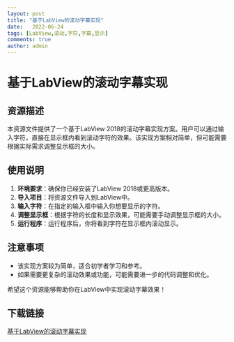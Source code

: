 ```yaml
---
layout: post
title: "基于LabView的滚动字幕实现"
date:   2022-06-24
tags: [LabView,滚动,字符,字幕,显示]
comments: true
author: admin
---
```

# 基于LabView的滚动字幕实现

## 资源描述

本资源文件提供了一个基于LabView 2018的滚动字幕实现方案。用户可以通过输入字符，直接在显示框内看到滚动字符的效果。该实现方案相对简单，但可能需要根据实际需求调整显示框的大小。

## 使用说明

1. **环境要求**：确保你已经安装了LabView 2018或更高版本。
2. **导入项目**：将资源文件导入到LabView中。
3. **输入字符**：在指定的输入框中输入你想要显示的字符。
4. **调整显示框**：根据字符的长度和显示效果，可能需要手动调整显示框的大小。
5. **运行程序**：运行程序后，你将看到字符在显示框内滚动显示。

## 注意事项

- 该实现方案较为简单，适合初学者学习和参考。
- 如果需要更复杂的滚动效果或功能，可能需要进一步的代码调整和优化。

希望这个资源能够帮助你在LabView中实现滚动字幕效果！

## 下载链接

[基于LabView的滚动字幕实现](https://pan.quark.cn/s/baf892d6766b)